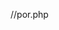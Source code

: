 //por.php
<?php function writeMsg() 
  {echo "Hello world!"; }
  writeMsg(); 
  // call the function 
 ?>
